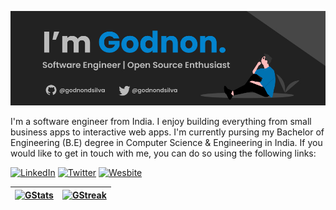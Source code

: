 ![Profile Banner](./github-banner.jpg)

I'm a software engineer from India. I enjoy building everything from small business apps to interactive web apps. I'm currently pursing my Bachelor of Engineering (B.E) degree in Computer Science & Engineering in India. If you would like to get in touch with me, you can do so using the following links:

[![LinkedIn](https://img.shields.io/badge/LinkedIn-GodnonDsilva-informational?style=for-the-badge&logo=linkedin&logoColor=eeeeee)](https://www.linkedin.com/in/godnon-dsilva)
[![Twitter](https://img.shields.io/badge/Twitter-GodnonDsilva-informational?style=for-the-badge&logo=twitter&logoColor=eeeeee)](https://twitter.com/godnondsilva)
[![Wesbite](https://img.shields.io/badge/Website-godnondsilva.vercel.app-informational?style=for-the-badge&logo=slashdot&logoColor=eeeeee)](https://godnondsilva.vercel.app)

| [![GStats](https://github-readme-stats.vercel.app/api?username=godnondsilva&count_private=true&show_icons=true&theme=github_dark&bg_color=222222)](https://github.com/godnondsilva) | [![GStreak](https://github-readme-streak-stats.herokuapp.com/?user=godnondsilva&theme=github-dark-blue&background=222222)](https://github.com/godnondsilva) | 
|-|-|
